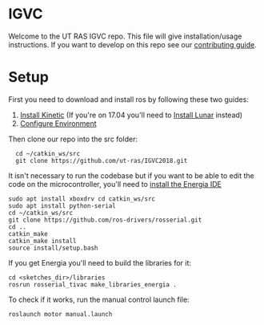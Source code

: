 # IGVC
Welcome to the UT RAS IGVC repo. This file will give installation/usage instructions. If you want to develop on this repo see our [contributing guide](other_file.md).

# Setup

First you need to download and install ros by following these two guides:

1. [Install Kinetic](http://wiki.ros.org/kinetic/Installation/Ubuntu) (If you're on 17.04 you'll need to [Install Lunar](http://wiki.ros.org/lunar/Installation/Ubuntu) instead)
2. [Configure Environment](http://wiki.ros.org/ROS/Tutorials/InstallingandConfiguringROSEnvironment)

Then clone our repo into the src folder:

```
  cd ~/catkin_ws/src
  git clone https://github.com/ut-ras/IGVC2018.git
```

It isn't necessary to run the codebase but if you want to be able to edit the code on the microcontroller, you'll need to [install the Energia IDE](http://energia.nu/download/)

```
sudo apt install xboxdrv cd catkin_ws/src
sudo apt install python-serial
cd ~/catkin_ws/src
git clone https://github.com/ros-drivers/rosserial.git
cd ..
catkin_make
catkin_make install
source install/setup.bash
```

If you get Energia you'll need to build the libraries for it:

```
cd <sketches_dir>/libraries
rosrun rosserial_tivac make_libraries_energia .
```

To check if it works, run the manual control launch file:

```
roslaunch motor manual.launch
```
